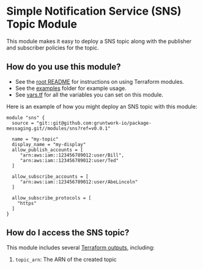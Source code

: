# Simple Notification Service (SNS) Topic Module 

This module makes it easy to deploy a SNS topic along with the publisher and subscriber policies for the topic.

## How do you use this module?

* See the [root README](/README.md) for instructions on using Terraform modules.
* See the [examples](/examples) folder for example usage.
* See [vars.tf](./vars.tf) for all the variables you can set on this module.

Here is an example of how you might deploy an SNS topic with this module:

```hcl
module "sns" {
  source = "git::git@github.com:gruntwork-io/package-messaging.git//modules/sns?ref=v0.0.1"

  name = "my-topic"
  display_name = "my-display"
  allow_publish_accounts = [
     "arn:aws:iam::123456789012:user/Bill",
     "arn:aws:iam::123456789012:user/Ted"
  ]
  
  allow_subscribe_accounts = [
     "arn:aws:iam::123456789012:user/AbeLincoln"
  ]
  
  allow_subscribe_protocols = [
    "https"
  ]
}
```

## How do I access the SNS topic?

This module includes several [Terraform outputs](https://www.terraform.io/intro/getting-started/outputs.html),
including:

1. `topic_arn`: The ARN of the created topic
